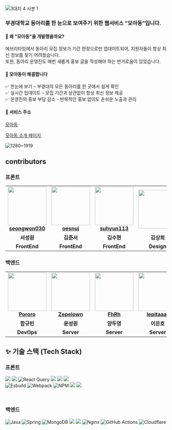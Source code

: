 
![3대지 4 사본 1](https://github.com/user-attachments/assets/be30aa43-0b91-4513-810a-e2617ffb9fd6)

### 부경대학교 동아리를 한 눈으로 보여주기 위한 웹서비스 "모아동”입니다.
#### 🎯 왜 "모아동"을 개발했을까요?  
에브리타임에서 동아리 모집 정보가 기간 한정으로만 업데이트되어, 지원자들이 항상 최신 정보를 찾기 어려웠습니다.  
또한, 동아리 운영진도 매번 새롭게 홍보 글을 작성해야 하는 번거로움이 있었습니다.  


#### 📌 모아동이 해결합니다
✅ 한눈에 보기 – 부경대의 모든 동아리를 한 곳에서 쉽게 확인<br/>
✅ 실시간 업데이트 – 모집 기간과 상관없이 항상 최신 정보 제공<br/>
✅ 운영진의 홍보 부담 감소 - 반복적인 홍보 없이도 손쉬운 노출과 관리

#### 🔗 서비스 주소
[모아동](https://www.moadong.com/)  
  
[모아동 소개 페이지](https://valiant-schooner-12c.notion.site/1a64ac84bab3805287e0cef50b563370)
  
  
![1280~1919](https://github.com/user-attachments/assets/04eb208a-40ff-4a8a-9e4b-cea517e00a76)


## contributors

### 프론트
<table>
  <tr>
    <td align="center">
       <img src="https://avatars.githubusercontent.com/u/105052068?v=4" width="120px;"/>   
        <br />
        <a href="https://github.com/seongwon030" title="Code"><b>seongwon030</b></a>
    </td>
    <td align="center">
        <img src="https://avatars.githubusercontent.com/u/112786665?v=4" width="120px;"/> 
        <br />
        <a href="https://github.com/oesnuj" title="Code"><b>oesnuj</b></a>
    </td>
    <td align="center">
        <img src="https://avatars.githubusercontent.com/u/163711629?v=4" width="120px;"/> 
        <br />
        <a href="https://github.com/suhyun113" title="Code"><b>suhyun113</b></a>
    </td> 
    <td align="center">
        <img src="" width="120px;"/> 
        <br />
        <a href="https://github.com/newdesigner" title="Code"><b></b></a>
    </td> 
  </tr>
  <tr>
    <td align="center"><b>서성원</b></td>
    <td align="center"><b>김준서</b></td>
    <td align="center"><b>김수현</b></td>
    <td align="center"><b>김상희</b></td>
  </tr>
  <tr>
    <td align="center"><b>FrontEnd</b></td>
    <td align="center"><b>FrontEnd</b></td>
    <td align="center"><b>FrontEnd</b></td>
    <td align="center"><b>Design</b></td>
  </tr>
</table>

### 백엔드

<table>
  <tr>
    <td align="center">
       <img src="https://avatars.githubusercontent.com/u/130421104?v=4" width="120px;"/>   
        <br />
        <a href="https://github.com/PororoAndFriends" title="Code"><b>Pororo</b></a>
    </td>
    <td align="center">
        <img src="https://avatars.githubusercontent.com/u/49135677?v=4" width="120px;"/> 
        <br />
        <a href="https://github.com/Zepelown" title="Code"><b>Zepelown</b></a>
    </td>
    <td align="center">
        <img src="https://avatars.githubusercontent.com/u/48638700?v=4" width="120px;"/> 
        <br />
        <a href="https://github.com/FhRh" title="Code"><b>FhRh</b></a>
    </td>
    <td align="center">
       <img src="https://avatars.githubusercontent.com/u/66681282?v=4" width="120px;"/>   
        <br />
        <a href="https://github.com/lepitaaar" title="Code"><b>lepitaaar</b></a>
    </td>
    <td align="center">
       <img src="https://avatars.githubusercontent.com/u/143075401?v=4" width="120px;"/>   
        <br />
        <a href="https://github.com/alsdddk" title="Code"><b>alsdddk</b></a>
    </td>
  </tr>
  <tr>
    <td align="center"><b>함규빈</b></td>
    <td align="center"><b>윤성원</b></td>
    <td align="center"><b>양두영</b></td>
    <td align="center"><b>이은호</b></td>
    <td align="center"><b>김민아</b></td>
  </tr>
  <tr>
    <td align="center"><b>DevOps</b></td>
    <td align="center"><b>Server</b></td>
    <td align="center"><b>Server</b></td>
    <td align="center"><b>Server</b></td>
    <td align="center"><b>Server</b></td>
  </tr>
</table>


## ✨ 기술 스택 (Tech Stack)
### 프론트
<img src="https://img.shields.io/badge/react-61DAFB?style=for-the-badge&logo=react&logoColor=white"> <img src="https://img.shields.io/badge/TypeScript-3178C6?style=for-the-badge&logo=typescript&logoColor=white"> ![React Query](https://img.shields.io/badge/-React%20Query-FF4154?style=for-the-badge&logo=react%20query&logoColor=white)
 <img src="https://img.shields.io/badge/styled--components-DB7093?style=for-the-badge&logo=styled-components&logoColor=white"> <img src="https://img.shields.io/badge/Prettier-F7B93E?style=for-the-badge&logo=prettier&logoColor=white">
<img src="https://img.shields.io/badge/ESLint-4B32C3?style=for-the-badge&logo=eslint&logoColor=white"> <br/> ![Esbuild](https://img.shields.io/badge/esbuild-%23FFCF00.svg?style=for-the-badge&logo=esbuild&logoColor=black) ![Webpack](https://img.shields.io/badge/webpack-%238DD6F9.svg?style=for-the-badge&logo=webpack&logoColor=black) ![NPM](https://img.shields.io/badge/NPM-%23CB3837.svg?style=for-the-badge&logo=npm&logoColor=white) <img src="https://img.shields.io/badge/Jest-323330?style=for-the-badge&logo=Jest&logoColor=white"/> <img src="https://img.shields.io/badge/testing%20library-323330?style=for-the-badge&logo=testing-library&logoColor=red"/> 

<br/>

### 백엔드
![Java](https://img.shields.io/badge/java-%23ED8B00.svg?style=for-the-badge&logo=openjdk&logoColor=white) ![Spring](https://img.shields.io/badge/spring-%236DB33F.svg?style=for-the-badge&logo=spring&logoColor=white) ![MongoDB](https://img.shields.io/badge/MongoDB-%234ea94b.svg?style=for-the-badge&logo=mongodb&logoColor=white) <img src="https://img.shields.io/badge/Google_Cloud-4285F4?style=for-the-badge&logo=google-cloud&logoColor=white"/> <img src="https://img.shields.io/badge/docker-%230db7ed.svg?style=for-the-badge&logo=docker&logoColor=white"/> ![Nginx](https://img.shields.io/badge/nginx-%23009639.svg?style=for-the-badge&logo=nginx&logoColor=white) ![GitHub Actions](https://img.shields.io/badge/github%20actions-%232671E5.svg?style=for-the-badge&logo=githubactions&logoColor=white) ![Cloudflare](https://img.shields.io/badge/Cloudflare-F38020?style=for-the-badge&logo=Cloudflare&logoColor=white)

<br/>
